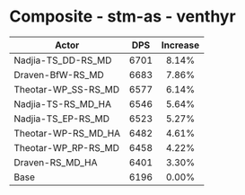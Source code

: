# Composite - stm-as - venthyr
| Actor | DPS | Increase |
|---|:---:|:---:|
|Nadjia-TS_DD-RS_MD|6701|8.14%|
|Draven-BfW-RS_MD|6683|7.86%|
|Theotar-WP_SS-RS_MD|6577|6.14%|
|Nadjia-TS-RS_MD_HA|6546|5.64%|
|Nadjia-TS_EP-RS_MD|6523|5.27%|
|Theotar-WP-RS_MD_HA|6482|4.61%|
|Theotar-WP_RP-RS_MD|6458|4.22%|
|Draven-RS_MD_HA|6401|3.30%|
|Base|6196|0.00%|
